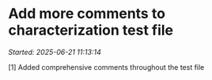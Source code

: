 # Add more comments to characterization test file
_Started: 2025-06-21 11:13:14_

[1] Added comprehensive comments throughout the test file
